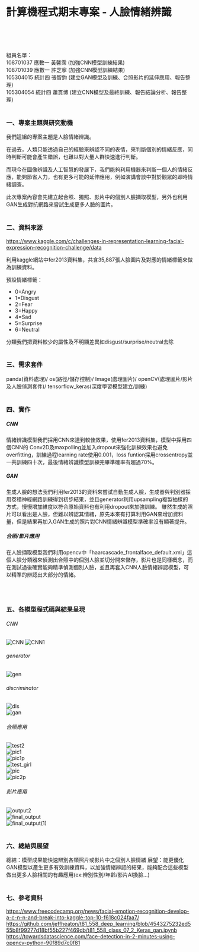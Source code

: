 # 計算機程式期末專案 - 人臉情緒辨識
<br/><br/><br/><br/>
組員名單：<br/>
108701037 應數一 黃馨霈 (加強CNN模型訓練結果)<br/>
108701039 應數一 許芝寧 (加強CNN模型訓練結果)<br/>
105304015 統計四 張智鈞 (建立GAN模型及訓練、合照影片的延伸應用、報告整理)<br/>
105304054 統計四 蕭貫博 (建立CNN模型及最終訓練、報告結論分析、報告整理)
<br/><br/>
### 一、專案主題與研究動機

我們這組的專案主題是人臉情緒辨識。

在過去，人類只能透過自己的經驗來辨認不同的表情，來判斷個別的情緒反應，同時判斷可能會產生錯誤，也難以對大量人群快速進行判斷。

而現今在圖像辨識及人工智慧的發展下，我們能夠利用機器來判斷一個人的情緒反應，能夠節省人力，也有更多可能的延伸應用，例如演講會談中對於觀眾的即時情緒調查。

此次專案內容會先建立起合照、獨照、影片中的個別人臉擷取模型，另外也利用GAN生成對抗網路來嘗試生成更多人臉的圖片。
<br/><br/>
### 二、資料來源

https://www.kaggle.com/c/challenges-in-representation-learning-facial-expression-recognition-challenge/data

利用kaggle網站中fer2013資料集，共含35,887張人臉圖片及對應的情緒標籤來做為訓練資料。

預設情緒標籤：
  - 0=Angry
  - 1=Disgust
  - 2=Fear
  - 3=Happy
  - 4=Sad
  - 5=Surprise
  - 6=Neutral
  
分類我們把資料較少的屬性及不明顯差異如disgust/surprise/neutral去除
<br/><br/>
### 三、需求套件
panda(資料處理)/ os(路徑/儲存控制)/ Image(處理圖片)/     openCV(處理圖片/影片及人臉偵測套件)/ tensorflow_keras(深度學習模型建立/訓練)
<br/><br/>
### 四、實作

##### CNN


情緒辨識模型我們採用CNN來達到較佳效果，使用fer2013資料集，模型中採用四個CNN的
Conv2D及maxpolling並加入dropout來強化訓練效果也避免overfitting，訓練過程learning rate使用0.001，loss funtion採用crossentropy並一共訓練四十次，最後情緒辨識模型訓練完畢準確率有超過70%。
##### GAN

生成人臉的想法我們利用fer2013的資料來嘗試自動生成人臉，生成器與判別器採用卷積神經網路訓練得到初步結果，並且generator利用upsampling複製抽樣的方式，慢慢增加維度以符合原始資料也有利用dropout來加強訓練。
雖然生成的照片可以看出是人臉，但難以辨認其情緒，原先本來有打算利用GAN來增加資料量，但是結果再加入GAN生成的照片對CNN情緒辨識模型準確率沒有顯著提升。

##### 合照/影片應用

在人臉擷取模型我們利用opencv中「haarcascade_frontalface_default.xml」這個人臉分類器來偵測出合照中的個別人臉並切分開來儲存，影片也是同樣概念，而在測試過後確實能夠精準偵測個別人臉，並且再套入CNN人臉情緒辨認模型，可以精準的辨認出大部分的情緒。

<br/><br/>
### 五、各模型程式碼與結果呈現

###### CNN
![CNN](https://github.com/patr8609/face/blob/master/readme_graph/cnn.jpg)
![CNN1](https://github.com/patr8609/face/blob/master/readme_graph/cnn1.jpg)
###### generator
![gen](https://github.com/patr8609/face/blob/master/readme_graph/gen.jpg)
###### discriminator
![dis](https://github.com/patr8609/face/blob/master/readme_graph/dis.jpg)
<br/>
![gan](https://github.com/patr8609/face/blob/master/readme_graph/gan.jpg)
<br/>
###### 合照應用
![test2](https://github.com/patr8609/face/blob/master/readme_graph/test2.png)
<br/>
![pic1](https://github.com/patr8609/face/blob/master/readme_graph/pic1.jpg)
<br/>
![pic1p](https://github.com/patr8609/face/blob/master/readme_graph/pic1p.jpg)
<br/>
![test_girl](https://github.com/patr8609/face/blob/master/readme_graph/test_girl.jfif)
<br/>
![pic](https://github.com/patr8609/face/blob/master/readme_graph/pic2.jpg)
<br/>
![pic2p](https://github.com/patr8609/face/blob/master/readme_graph/pic2p.jpg)
<br/>
###### 影片應用
![output2](https://github.com/patr8609/face/blob/master/readme_graph/output2.gif)
<br/>
![final_output](https://github.com/patr8609/face/blob/master/readme_graph/final_output.gif)
<br/>
![final_output(1)](https://github.com/patr8609/face/blob/master/readme_graph/final_output%20(1).gif)
<br/><br/>
### 六、總結與展望

總結：模型成果能快速辨別各類照片或影片中之個別人臉情緒
展望：能更優化GAN模型以產生更多有效訓練資料，以加強情緒辨認的結果，能夠配合這些模型做出更多人臉相關的有趣應用(ex:辨別性別/年齡/影片AI換臉...)
<br/><br/>
### 七、參考資料

https://www.freecodecamp.org/news/facial-emotion-recognition-develop-a-c-n-n-and-break-into-kaggle-top-10-f618c024faa7/<br/>
https://github.com/jeffheaton/t81_558_deep_learning/blob/4543275232ed555b8f99277d18bf55b227f469db/t81_558_class_07_2_Keras_gan.ipynb<br/>
https://towardsdatascience.com/face-detection-in-2-minutes-using-opencv-python-90f89d7c0f81




